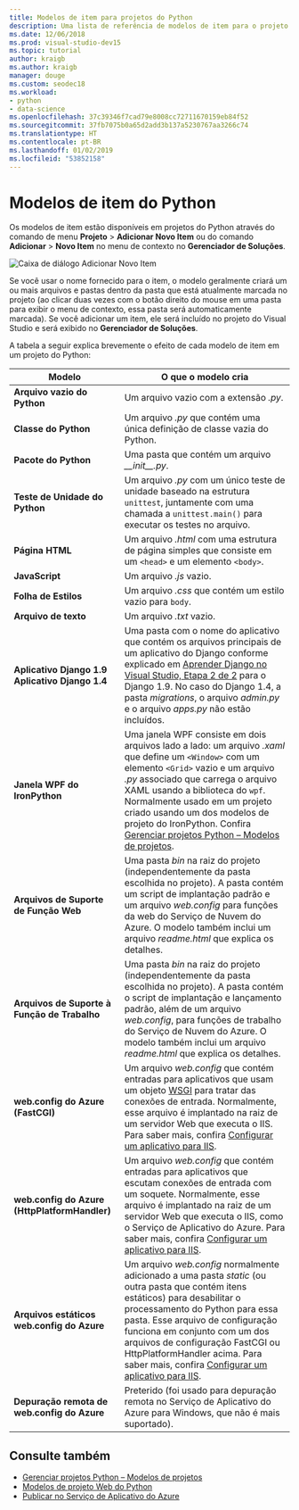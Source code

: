 ```yaml
---
title: Modelos de item para projetos do Python
description: Uma lista de referência de modelos de item para o projeto do Python que estão disponíveis na caixa de diálogo Adicionar > Novo Item no Visual Studio.
ms.date: 12/06/2018
ms.prod: visual-studio-dev15
ms.topic: tutorial
author: kraigb
ms.author: kraigb
manager: douge
ms.custom: seodec18
ms.workload:
- python
- data-science
ms.openlocfilehash: 37c39346f7cad79e8008cc72711670159eb84f52
ms.sourcegitcommit: 37fb7075b0a65d2add3b137a5230767aa3266c74
ms.translationtype: HT
ms.contentlocale: pt-BR
ms.lasthandoff: 01/02/2019
ms.locfileid: "53852158"
---
```

# <a name="python-item-templates"></a>Modelos de item do Python

Os modelos de item estão disponíveis em projetos do Python através do comando de menu **Projeto** > **Adicionar Novo Item** ou do comando **Adicionar** > **Novo Item** no menu de contexto no **Gerenciador de Soluções**.

![Caixa de diálogo Adicionar Novo Item](media/project-item-templates.png)

Se você usar o nome fornecido para o item, o modelo geralmente criará um ou mais arquivos e pastas dentro da pasta que está atualmente marcada no projeto (ao clicar duas vezes com o botão direito do mouse em uma pasta para exibir o menu de contexto, essa pasta será automaticamente marcada). Se você adicionar um item, ele será incluído no projeto do Visual Studio e será exibido no **Gerenciador de Soluções**.

A tabela a seguir explica brevemente o efeito de cada modelo de item em um projeto do Python:

| Modelo | O que o modelo cria |
| --- | --- |
| **Arquivo vazio do Python** | Um arquivo vazio com a extensão *.py*. |
| **Classe do Python** | Um arquivo *.py* que contém uma única definição de classe vazia do Python. |
| **Pacote do Python** | Uma pasta que contém um arquivo *\_\_init\_\_.py*. |
| **Teste de Unidade do Python** | Um arquivo *.py* com um único teste de unidade baseado na estrutura `unittest`, juntamente com uma chamada a `unittest.main()` para executar os testes no arquivo. |
| **Página HTML** | Um arquivo *.html* com uma estrutura de página simples que consiste em um `<head>` e um elemento `<body>`. |
| **JavaScript** | Um arquivo *.js* vazio. |
| **Folha de Estilos** | Um arquivo *.css* que contém um estilo vazio para `body`. |
| **Arquivo de texto** | Um arquivo *.txt* vazio. |
| **Aplicativo Django 1.9**<br/>**Aplicativo Django 1.4** | Uma pasta com o nome do aplicativo que contém os arquivos principais de um aplicativo do Django conforme explicado em [Aprender Django no Visual Studio, Etapa 2 de 2](learn-django-in-visual-studio-step-02-create-an-app.md#step-2-1-create-an-app-with-a-default-structure) para o Django 1.9. No caso do Django 1.4, a pasta *migrations*, o arquivo *admin.py* e o arquivo *apps.py* não estão incluídos. |
| **Janela WPF do IronPython** | Uma janela WPF consiste em dois arquivos lado a lado: um arquivo *.xaml* que define um `<Window>` com um elemento `<Grid>` vazio e um arquivo *.py* associado que carrega o arquivo XAML usando a biblioteca do `wpf`. Normalmente usado em um projeto criado usando um dos modelos de projeto do IronPython. Confira [Gerenciar projetos Python – Modelos de projetos](managing-python-projects-in-visual-studio.md#project-templates). |
| **Arquivos de Suporte de Função Web** | Uma pasta *bin* na raiz do projeto (independentemente da pasta escolhida no projeto). A pasta contém um script de implantação padrão e um arquivo *web.config* para funções da web do Serviço de Nuvem do Azure. O modelo também inclui um arquivo *readme.html* que explica os detalhes. |
| **Arquivos de Suporte à Função de Trabalho** | Uma pasta *bin* na raiz do projeto (independentemente da pasta escolhida no projeto). A pasta contém o script de implantação e lançamento padrão, além de um arquivo *web.config*, para funções de trabalho do Serviço de Nuvem do Azure. O modelo também inclui um arquivo *readme.html* que explica os detalhes. |
| **web.config do Azure (FastCGI)** | Um arquivo *web.config* que contém entradas para aplicativos que usam um objeto [WSGI](https://wsgi.readthedocs.io/en/latest/) para tratar das conexões de entrada. Normalmente, esse arquivo é implantado na raiz de um servidor Web que executa o IIS. Para saber mais, confira [Configurar um aplicativo para IIS](configure-web-apps-for-iis-windows.md). |
| **web.config do Azure (HttpPlatformHandler)** | Um arquivo *web.config* que contém entradas para aplicativos que escutam conexões de entrada com um soquete. Normalmente, esse arquivo é implantado na raiz de um servidor Web que executa o IIS, como o Serviço de Aplicativo do Azure. Para saber mais, confira [Configurar um aplicativo para IIS](configure-web-apps-for-iis-windows.md). |
| **Arquivos estáticos web.config do Azure** | Um arquivo *web.config* normalmente adicionado a uma pasta *static* (ou outra pasta que contém itens estáticos) para desabilitar o processamento do Python para essa pasta. Esse arquivo de configuração funciona em conjunto com um dos arquivos de configuração FastCGI ou HttpPlatformHandler acima. Para saber mais, confira [Configurar um aplicativo para IIS](configure-web-apps-for-iis-windows.md). |
| **Depuração remota de web.config do Azure** | Preterido (foi usado para depuração remota no Serviço de Aplicativo do Azure para Windows, que não é mais suportado). |

## <a name="see-also"></a>Consulte também

- [Gerenciar projetos Python – Modelos de projetos](managing-python-projects-in-visual-studio.md#project-templates)
- [Modelos de projeto Web do Python](python-web-application-project-templates.md)
- [Publicar no Serviço de Aplicativo do Azure](publishing-python-web-applications-to-azure-from-visual-studio.md)
